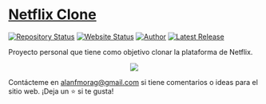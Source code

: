 # <a href="https://alanmgg.github.io/analogclock/" target="_blank">Netflix Clone</a>

[![Repository Status](https://img.shields.io/badge/Repository%20Status-Maintained-dark%20green.svg)](https://github.com/alanmgg/netflixclone)
[![Website Status](https://img.shields.io/badge/Website%20Status-Online-green)](https://alanmgg.github.io/netflixclone/)
[![Author](https://img.shields.io/badge/Author-Alan%20Francisco%20Mora-blue.svg)](https://github.com/alanmgg)
[![Latest Release](https://img.shields.io/badge/Latest%20Release-23%20March%202022-yellow.svg)](https://github.com/alanmgg/netflixclone/commits/main)

<p align="justify">Proyecto personal que tiene como objetivo clonar la plataforma de Netflix.</p>

<p align="center">
  <kbd>
    <img src="NetflixClone.gif"></img>
  </kbd>
</p>

Contácteme en alanfmorag@gmail.com si tiene comentarios o ideas para el sitio web. ¡Deja un ⭐ si te gusta!
